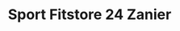 ---
title: "Sport Fitstore 24 Zanier"
url: /nussdorf-debant/sport-fitstore-24-zanier/
shop: Sport
---